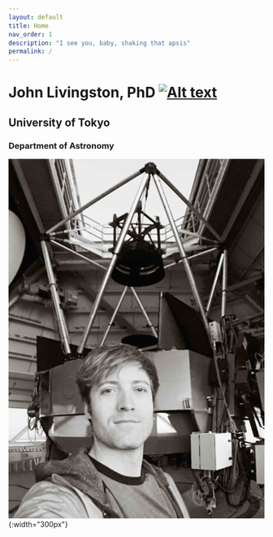 ```yaml
---
layout: default
title: Home
nav_order: 1
description: "I see you, baby, shaking that apsis"
permalink: /
---
```

<!-- nav_exclude: true -->

# John Livingston, PhD [![Alt text](https://orcid.org/sites/default/files/images/orcid_16x16.png)](https://orcid.org/0000-0002-4881-3620)

## University of Tokyo

### Department of Astronomy

![](/assets/images/pic.jpg){:width="300px"}
